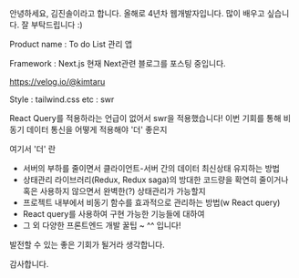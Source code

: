 안녕하세요, 김진솔이라고 합니다.
올해로 4년차 웹개발자입니다.
많이 배우고 싶습니다. 잘 부탁드립니다 :)

Product name : To do List 관리 앱

Framework : Next.js
현재 Next관련 블로그를 포스팅 중입니다.

https://velog.io/@kimtaru

Style : tailwind.css
etc : swr

React Query를 적용하라는 언급이 없어서 swr을 적용했습니다!
이번 기회를 통해 비동기 데이터 통신을 어떻게 적용해야 '더' 좋은지

여기서 '더' 란

- 서버의 부하를 줄이면서 클라이언트-서버 간의 데이터 최신상태 유지하는 방법
- 상태관리 라이브러리(Redux, Redux saga)의 방대한 코드량을 확연히 줄이거나
  혹은 사용하지 않으면서 완벽한(?) 상태관리가 가능할지
- 프로젝트 내부에서 비동기 함수를 효과적으로 관리하는 방법(w React query)
- React query를 사용하여 구현 가능한 기능들에 대하여
- 그 외 다양한 프론트엔드 개발 꿀팁 ~ ^^
  입니다!

발전할 수 있는 좋은 기회가 될거라 생각합니다.

감사합니다.
